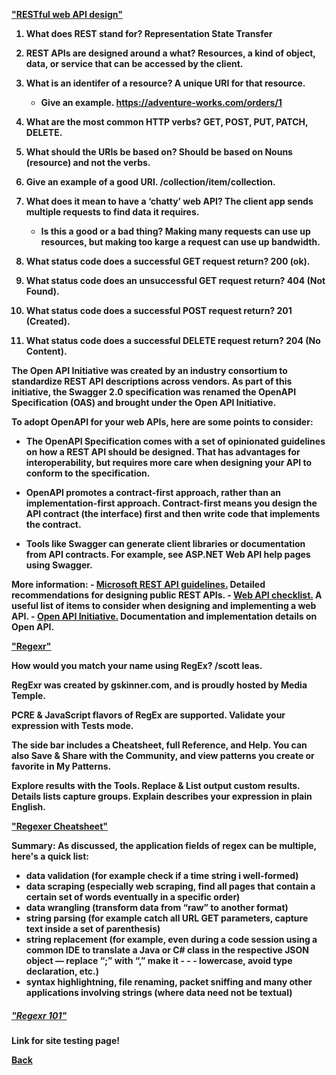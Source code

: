 <b><a href = "https://docs.microsoft.com/en-us/azure/architecture/best-practices/api-design">"RESTful web API design"</a>

1. What does REST stand for? Representation State Transfer

2. REST APIs are designed around a what? Resources, a kind of object, data, or service that can be accessed by the client.

3. What is an identifer of a resource? A unique URI for that resource.
    - Give an example. https://adventure-works.com/orders/1

4. What are the most common HTTP verbs? GET, POST, PUT, PATCH, DELETE.

5. What should the URIs be based on? Should be based on Nouns (resource) and not the verbs.

6. Give an example of a good URI. /collection/item/collection.

7. What does it mean to have a ‘chatty’ web API? The client app sends multiple requests to find data it requires.
    - Is this a good or a bad thing? Making many requests can use up resources, but making too karge a request can use up bandwidth.

8. What status code does a successful GET request return? 200 (ok).

9. What status code does an unsuccessful GET request return? 404 (Not Found).

10. What status code does a successful POST request return? 201 (Created).

11. What status code does a successful DELETE request return? 204 (No Content).

The Open API Initiative was created by an industry consortium to standardize REST API descriptions across vendors. As part of this initiative, the Swagger 2.0 specification was renamed the OpenAPI Specification (OAS) and brought under the Open API Initiative.

To adopt OpenAPI for your web APIs, here are some points to consider:

- The OpenAPI Specification comes with a set of opinionated guidelines on how a REST API should be designed. That has advantages for interoperability, but requires more care when designing your API to conform to the specification.

- OpenAPI promotes a contract-first approach, rather than an implementation-first approach. Contract-first means you design the API contract (the interface) first and then write code that implements the contract.

- Tools like Swagger can generate client libraries or documentation from API contracts. For example, see ASP.NET Web API help pages using Swagger.

More information:
    - <a href = "https://github.com/Microsoft/api-guidelines/blob/master/Guidelines.md">Microsoft REST API guidelines.</a> Detailed recommendations for designing public REST APIs.
    - <a href = "https://mathieu.fenniak.net/the-api-checklist">Web API checklist.</a> A useful list of items to consider when designing and implementing a web API.
    - <a href = "https://www.openapis.org/">Open API Initiative.</a> Documentation and implementation details on Open API.

<b><a href = "https://regexr.com/">"Regexr"</a>

How would you match your name using RegEx? /scott leas.

RegExr was created by gskinner.com, and is proudly hosted by Media Temple.

PCRE & JavaScript flavors of RegEx are supported. Validate your expression with Tests mode.

The side bar includes a Cheatsheet, full Reference, and Help. You can also Save & Share with the Community, and view patterns you create or favorite in My Patterns.

Explore results with the Tools. Replace & List output custom results. Details lists capture groups. Explain describes your expression in plain English.

<b><a href = "https://medium.com/factory-mind/regex-tutorial-a-simple-cheatsheet-by-examples-649dc1c3f285">"Regexer Cheatsheet"</a>

Summary: As discussed, the application fields of regex can be multiple, here's a quick list:

- data validation (for example check if a time string i well-formed)
- data scraping (especially web scraping, find all pages that contain a certain set of words eventually in a specific order)
- data wrangling (transform data from “raw” to another format)
- string parsing (for example catch all URL GET parameters, capture text inside a set of parenthesis)
- string replacement (for example, even during a code session using a common IDE to translate a Java or C# class in the respective JSON object — replace “;” with “,” make it - - - lowercase, avoid type declaration, etc.)
- syntax highlightning, file renaming, packet sniffing and many other applications involving strings (where data need not be textual)

##### <b><a href = "https://regex101.com/">"Regexr 101"</a>

Link for site testing page!

<a href = "https://github.com/scottie-l/reading-notes/tree/main/reading-notes-301">Back</a>
